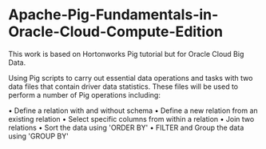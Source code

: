 # Apache-Pig-Fundamentals-in-Oracle-Cloud-Compute-Edition
This work is based on Hortonworks Pig tutorial but for Oracle Cloud Big Data.

Using Pig scripts to carry out essential data operations and tasks with two data files that contain driver data statistics.
These files will be used to perform a number of Pig operations including: 

• Define a relation with and without schema 
• Define a new relation from an existing relation 
• Select specific columns from within a relation 
• Join two relations • Sort the data using 'ORDER BY' 
• FILTER and Group the data using 'GROUP BY'
